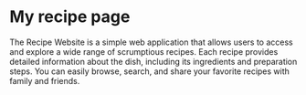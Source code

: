 # My recipe page
The Recipe Website is a simple web application that allows users to access and explore a wide range of scrumptious recipes. Each recipe provides detailed information about the dish, including its ingredients and preparation steps. You can easily browse, search, and share your favorite recipes with family and friends.
